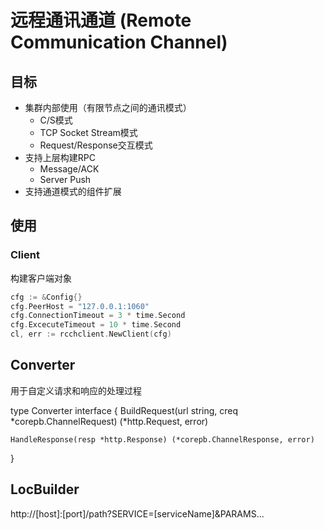 # 远程通讯通道 (Remote Communication Channel)

## 目标

* 集群内部使用（有限节点之间的通讯模式）
	* C/S模式
	* TCP Socket Stream模式
	* Request/Response交互模式
* 支持上层构建RPC
	* Message/ACK
	* Server Push
* 支持通道模式的组件扩展

## 使用

### Client

构建客户端对象
```go
cfg := &Config{}
cfg.PeerHost = "127.0.0.1:1060"
cfg.ConnectionTimeout = 3 * time.Second
cfg.ExcecuteTimeout = 10 * time.Second
cl, err := rcchclient.NewClient(cfg)
```

## Converter

用于自定义请求和响应的处理过程

type Converter interface {
	BuildRequest(url string, creq *corepb.ChannelRequest) (*http.Request, error)

	HandleResponse(resp *http.Response) (*corepb.ChannelResponse, error)
}

## LocBuilder

http://[host]:[port]/path?SERVICE=[serviceName]&PARAMS...

